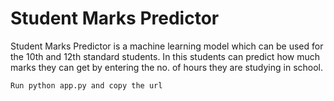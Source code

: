 # Student Marks Predictor

Student Marks Predictor is a machine learning model which can be used for the 10th and 12th standard students.
In this students can predict how much marks they can get by entering the no. of hours they are studying in school.

``` Run python app.py and copy the url ```
